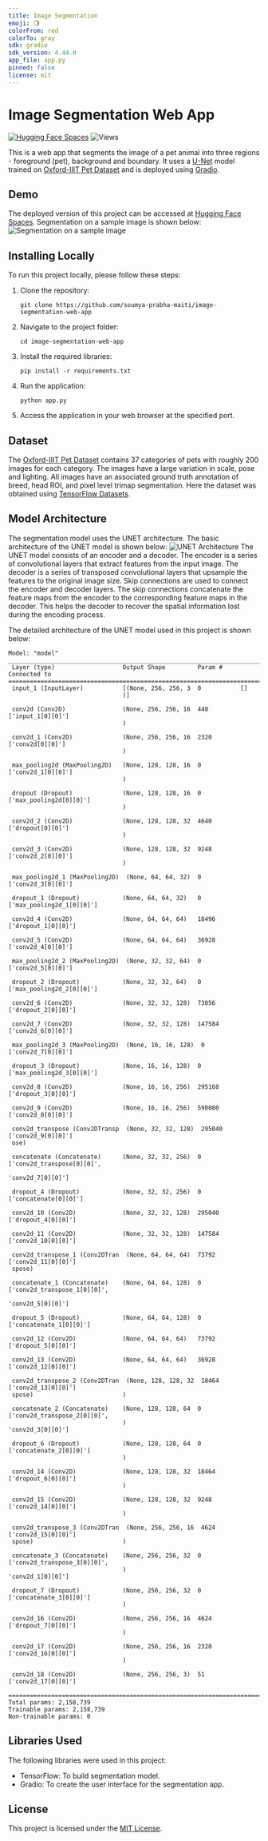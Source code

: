 ```yaml
---
title: Image Segmentation
emoji: 🌖
colorFrom: red
colorTo: gray
sdk: gradio
sdk_version: 4.44.0
app_file: app.py
pinned: false
license: mit
---
```


# Image Segmentation Web App
[![Hugging Face Spaces](https://img.shields.io/badge/%F0%9F%A4%97%20Hugging%20Face-Spaces-blue)](https://huggingface.co/spaces/soumyaprabhamaiti/image_segmentation_web_app)
![Views](https://img.shields.io/endpoint?url=https%3A%2F%2Fhits.dwyl.com%2Fsoumya-prabha-maiti%2Fimage-segmentation-web-app.json%3Fcolor%3Demerald)

This is a web app that segments the image of a pet animal into three regions - foreground (pet), background and boundary. It uses a [U-Net](https://arxiv.org/abs/1505.04597) model trained on [Oxford-IIIT Pet Dataset](https://www.robots.ox.ac.uk/~vgg/data/pets/) and is deployed using [Gradio](https://gradio.app/).

## Demo

The deployed version of this project can be accessed at [Hugging Face Spaces](https://huggingface.co/spaces/soumyaprabhamaiti/image_segmentation_web_app). Segmentation on a sample image is shown below:
![Segmentation on a sample image](readme_images/image.png)

## Installing Locally

To run this project locally, please follow these steps:

1. Clone the repository:

   ```
   git clone https://github.com/soumya-prabha-maiti/image-segmentation-web-app
   ```

2. Navigate to the project folder:

   ```
   cd image-segmentation-web-app
   ```

3. Install the required libraries:

   ```
   pip install -r requirements.txt
   ```

4. Run the application:

   ```
   python app.py
   ```

5. Access the application in your web browser at the specified port.

## Dataset

The [Oxford-IIIT Pet Dataset](https://www.robots.ox.ac.uk/~vgg/data/pets/) contains 37 categories of pets with roughly 200 images for each category. The images have a large variation in scale, pose and lighting. All images have an associated ground truth annotation of breed, head ROI, and pixel level trimap segmentation. Here the dataset was obtained using [TensorFlow Datasets](https://www.tensorflow.org/datasets/catalog/oxford_iiit_pet).

## Model Architecture

The segmentation model uses the UNET architecture. The basic architecture of the UNET model is shown below:
![UNET Architecture](readme_images/unet.png)
The UNET model consists of an encoder and a decoder. The encoder is a series of convolutional layers that extract features from the input image. The decoder is a series of transposed convolutional layers that upsample the features to the original image size. Skip connections are used to connect the encoder and decoder layers. The skip connections concatenate the feature maps from the encoder to the corresponding feature maps in the decoder. This helps the decoder to recover the spatial information lost during the encoding process.

The detailed architecture of the UNET model used in this project is shown below:
```
Model: "model"
__________________________________________________________________________________________________
 Layer (type)                   Output Shape         Param #     Connected to
==================================================================================================
 input_1 (InputLayer)           [(None, 256, 256, 3  0           []
                                )]

 conv2d (Conv2D)                (None, 256, 256, 16  448         ['input_1[0][0]']
                                )

 conv2d_1 (Conv2D)              (None, 256, 256, 16  2320        ['conv2d[0][0]']
                                )

 max_pooling2d (MaxPooling2D)   (None, 128, 128, 16  0           ['conv2d_1[0][0]']
                                )

 dropout (Dropout)              (None, 128, 128, 16  0           ['max_pooling2d[0][0]']
                                )

 conv2d_2 (Conv2D)              (None, 128, 128, 32  4640        ['dropout[0][0]']
                                )

 conv2d_3 (Conv2D)              (None, 128, 128, 32  9248        ['conv2d_2[0][0]']
                                )

 max_pooling2d_1 (MaxPooling2D)  (None, 64, 64, 32)  0           ['conv2d_3[0][0]']

 dropout_1 (Dropout)            (None, 64, 64, 32)   0           ['max_pooling2d_1[0][0]']

 conv2d_4 (Conv2D)              (None, 64, 64, 64)   18496       ['dropout_1[0][0]']

 conv2d_5 (Conv2D)              (None, 64, 64, 64)   36928       ['conv2d_4[0][0]']

 max_pooling2d_2 (MaxPooling2D)  (None, 32, 32, 64)  0           ['conv2d_5[0][0]']

 dropout_2 (Dropout)            (None, 32, 32, 64)   0           ['max_pooling2d_2[0][0]']

 conv2d_6 (Conv2D)              (None, 32, 32, 128)  73856       ['dropout_2[0][0]']

 conv2d_7 (Conv2D)              (None, 32, 32, 128)  147584      ['conv2d_6[0][0]']

 max_pooling2d_3 (MaxPooling2D)  (None, 16, 16, 128)  0          ['conv2d_7[0][0]']

 dropout_3 (Dropout)            (None, 16, 16, 128)  0           ['max_pooling2d_3[0][0]']

 conv2d_8 (Conv2D)              (None, 16, 16, 256)  295168      ['dropout_3[0][0]']

 conv2d_9 (Conv2D)              (None, 16, 16, 256)  590080      ['conv2d_8[0][0]']

 conv2d_transpose (Conv2DTransp  (None, 32, 32, 128)  295040     ['conv2d_9[0][0]']
 ose)

 concatenate (Concatenate)      (None, 32, 32, 256)  0           ['conv2d_transpose[0][0]',
                                                                  'conv2d_7[0][0]']

 dropout_4 (Dropout)            (None, 32, 32, 256)  0           ['concatenate[0][0]']

 conv2d_10 (Conv2D)             (None, 32, 32, 128)  295040      ['dropout_4[0][0]']

 conv2d_11 (Conv2D)             (None, 32, 32, 128)  147584      ['conv2d_10[0][0]']

 conv2d_transpose_1 (Conv2DTran  (None, 64, 64, 64)  73792       ['conv2d_11[0][0]']
 spose)

 concatenate_1 (Concatenate)    (None, 64, 64, 128)  0           ['conv2d_transpose_1[0][0]',
                                                                  'conv2d_5[0][0]']

 dropout_5 (Dropout)            (None, 64, 64, 128)  0           ['concatenate_1[0][0]']

 conv2d_12 (Conv2D)             (None, 64, 64, 64)   73792       ['dropout_5[0][0]']

 conv2d_13 (Conv2D)             (None, 64, 64, 64)   36928       ['conv2d_12[0][0]']

 conv2d_transpose_2 (Conv2DTran  (None, 128, 128, 32  18464      ['conv2d_13[0][0]']
 spose)                         )

 concatenate_2 (Concatenate)    (None, 128, 128, 64  0           ['conv2d_transpose_2[0][0]',
                                )                                 'conv2d_3[0][0]']

 dropout_6 (Dropout)            (None, 128, 128, 64  0           ['concatenate_2[0][0]']
                                )

 conv2d_14 (Conv2D)             (None, 128, 128, 32  18464       ['dropout_6[0][0]']
                                )

 conv2d_15 (Conv2D)             (None, 128, 128, 32  9248        ['conv2d_14[0][0]']
                                )

 conv2d_transpose_3 (Conv2DTran  (None, 256, 256, 16  4624       ['conv2d_15[0][0]']
 spose)                         )

 concatenate_3 (Concatenate)    (None, 256, 256, 32  0           ['conv2d_transpose_3[0][0]',
                                )                                 'conv2d_1[0][0]']

 dropout_7 (Dropout)            (None, 256, 256, 32  0           ['concatenate_3[0][0]']
                                )

 conv2d_16 (Conv2D)             (None, 256, 256, 16  4624        ['dropout_7[0][0]']
                                )

 conv2d_17 (Conv2D)             (None, 256, 256, 16  2320        ['conv2d_16[0][0]']
                                )

 conv2d_18 (Conv2D)             (None, 256, 256, 3)  51          ['conv2d_17[0][0]']

==================================================================================================
Total params: 2,158,739
Trainable params: 2,158,739
Non-trainable params: 0
```
## Libraries Used

The following libraries were used in this project:

- TensorFlow: To build segmentation model.
- Gradio: To create the user interface for the segmentation app.

## License

This project is licensed under the [MIT License](LICENSE).